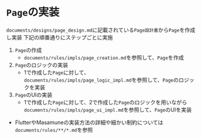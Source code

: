 # `Page`の実装

`documents/designs/page_design.md`に記載されている`Page設計書`から`Page`を作成し実装
下記の順番通りにステップごとに実施

1. `Page`の作成
    - `documents/rules/impls/page_creation.md`を参照して、`Page`を作成
2. `Page`のロジックの実装
    - 1で作成した`Page`に対して、`documents/rules/impls/page_logic_impl.md`を参照して、`Page`のロジックを実装
3. `Page`のUIの実装
    - 1で作成した`Page`に対して、2で作成した`Page`のロジックを用いながら`documents/rules/impls/page_ui_impl.md`を参照して、`Page`のUIを実装

- FlutterやMasamuneの実装方法の詳細や細かい制約については`documents/rules/**/*.md`を参照
